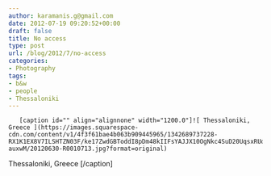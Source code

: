 ```yaml
---
author: karamanis.g@gmail.com
date: 2012-07-19 09:20:52+00:00
draft: false
title: No access
type: post
url: /blog/2012/7/no-access
categories:
- Photography
tags:
- b&w
- people
- Thessaloniki
---
```



  
       [caption id="" align="alignnone" width="1200.0"]![ Thessaloniki, Greece ](https://images.squarespace-cdn.com/content/v1/4f3f61bae4b063b909445965/1342689737228-RX1K1EX8V7ILSHTZN03F/ke17ZwdGBToddI8pDm48kIIFsYAJJX10OgNkc4SuD20UqsxRUqqbr1mOJYKfIPR7LoDQ9mXPOjoJoqy81S2I8N_N4V1vUb5AoIIIbLZhVYxCRW4BPu10St3TBAUQYVKce0j9vvU4chI_bB_CjBNrJapSKkBorzMUDpE1NYw5XxnDgGKGBETQKcT3bo-auxwM/20120630-R0010713.jpg?format=original)
 Thessaloniki, Greece [/caption]
